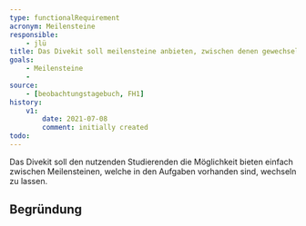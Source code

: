 ```yaml
---
type: functionalRequirement
acronym: Meilensteine
responsible: 
    - jlü
title: Das Divekit soll meilensteine anbieten, zwischen denen gewechselt werden kann
goals: 
    - Meilensteine
    -
source:
    - [beobachtungstagebuch, FH1]
history:
    v1:
        date: 2021-07-08
        comment: initially created
todo: 
---
```



Das Divekit soll den nutzenden Studierenden die Möglichkeit bieten einfach zwischen Meilensteinen, welche in den Aufgaben vorhanden sind, wechseln zu lassen.


## Begründung
